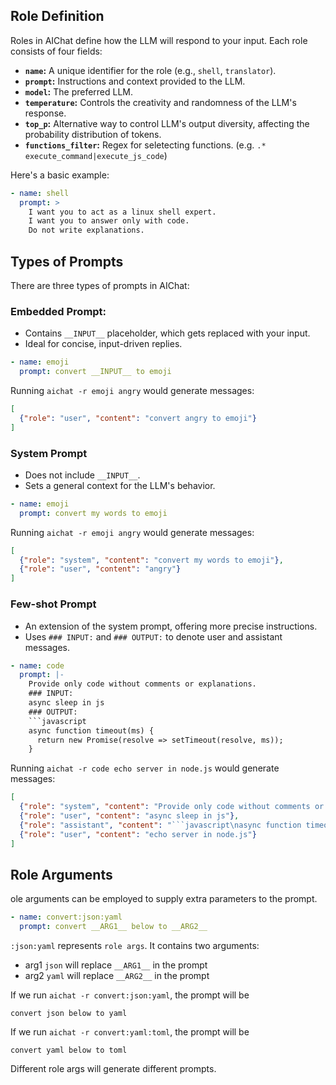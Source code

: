 ## Role Definition

Roles in AIChat define how the LLM will respond to your input. Each role consists of four fields:

- **`name`:** A unique identifier for the role (e.g., `shell`, `translator`).
- **`prompt`:** Instructions and context provided to the LLM.
- **`model`:** The preferred LLM.
- **`temperature`:**  Controls the creativity and randomness of the LLM's response.
- **`top_p`:** Alternative way to control LLM's output diversity, affecting the probability distribution of tokens.
- **`functions_filter`:** Regex for seletecting functions. (e.g. `.*` `execute_command|execute_js_code`)

Here's a basic example:

```yaml
- name: shell
  prompt: >
    I want you to act as a linux shell expert.
    I want you to answer only with code.
    Do not write explanations.
```

## Types of Prompts

There are three types of prompts in AIChat:

### Embedded Prompt:

- Contains `__INPUT__` placeholder, which gets replaced with your input.
- Ideal for concise, input-driven replies.

```yaml
- name: emoji
  prompt: convert __INPUT__ to emoji
```

Running `aichat -r emoji angry` would generate messages:
```json
[
  {"role": "user", "content": "convert angry to emoji"}
]
```

### System Prompt

- Does not include `__INPUT__`.
- Sets a general context for the LLM's behavior.

```yaml
- name: emoji
  prompt: convert my words to emoji
```

Running `aichat -r emoji angry` would generate messages:

```json
[
  {"role": "system", "content": "convert my words to emoji"},
  {"role": "user", "content": "angry"}
]
```

### Few-shot Prompt

- An extension of the system prompt, offering more precise instructions.
- Uses `### INPUT:` and `### OUTPUT:` to denote user and assistant messages.

```yaml
- name: code
  prompt: |-
    Provide only code without comments or explanations.
    ### INPUT:
    async sleep in js
    ### OUTPUT:
    ```javascript
    async function timeout(ms) {
      return new Promise(resolve => setTimeout(resolve, ms));
    }
```

Running `aichat -r code echo server in node.js` would generate messages:

```json
[
  {"role": "system", "content": "Provide only code without comments or explanations."},
  {"role": "user", "content": "async sleep in js"},
  {"role": "assistant", "content": "```javascript\nasync function timeout(ms) {\n  return new Promise(resolve => setTimeout(resolve, ms));\n}\n```"},
  {"role": "user", "content": "echo server in node.js"}
]
```

## Role Arguments

ole arguments can be employed to supply extra parameters to the prompt.

```yaml
- name: convert:json:yaml
  prompt: convert __ARG1__ below to __ARG2__
```

`:json:yaml` represents `role args`. It contains two arguments:

- arg1 `json` will replace `__ARG1__` in the prompt
- arg2 `yaml` will replace `__ARG2__` in the prompt

If we run `aichat -r convert:json:yaml`, the prompt will be

```
convert json below to yaml
```

If we run `aichat -r convert:yaml:toml`, the prompt will be
```
convert yaml below to toml
```

Different role args will generate different prompts.